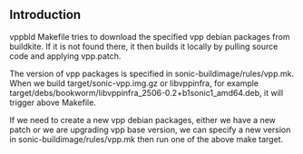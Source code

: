 ## Introduction
vppbld Makefile tries to download the specified vpp debian packages from buildkite. If it is not found there, it then builds it locally by pulling source code and applying vpp.patch.

The version of vpp packages is specified in sonic-buildimage/rules/vpp.mk. When we build target/sonic-vpp.img.gz or libvppinfra, for example target/debs/bookworm/libvppinfra_2506-0.2+b1sonic1_amd64.deb, it will trigger above Makefile. 

If we need to create a new vpp debian packages, either we have a new patch or we are upgrading vpp base version, we can specify a new version in sonic-buildimage/rules/vpp.mk then run one of the above make target.